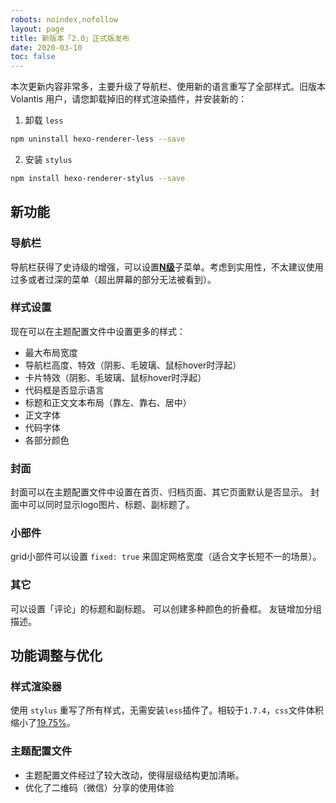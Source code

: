 ```yaml
---
robots: noindex,nofollow
layout: page
title: 新版本「2.0」正式版发布
date: 2020-03-10
toc: false
---
```


本次更新内容非常多，主要升级了导航栏、使用新的语言重写了全部样式。旧版本 Volantis 用户，请您卸载掉旧的样式渲染插件，并安装新的：

1. 卸载 `less`
```sh
npm uninstall hexo-renderer-less --save
```

2. 安装 `stylus`
```sh
npm install hexo-renderer-stylus --save
```


<!-- more -->


## 新功能

### 导航栏
导航栏获得了史诗级的增强，可以设置<u>**N级**</u>子菜单。考虑到实用性，不太建议使用过多或者过深的菜单（超出屏幕的部分无法被看到）。

### 样式设置
现在可以在主题配置文件中设置更多的样式：
- 最大布局宽度
- 导航栏高度、特效（阴影、毛玻璃、鼠标hover时浮起）
- 卡片特效（阴影、毛玻璃、鼠标hover时浮起）
- 代码框是否显示语言
- 标题和正文文本布局（靠左、靠右、居中）
- 正文字体
- 代码字体
- 各部分颜色

### 封面
封面可以在主题配置文件中设置在首页、归档页面、其它页面默认是否显示。
封面中可以同时显示logo图片、标题、副标题了。

### 小部件
grid小部件可以设置 `fixed: true` 来固定网格宽度（适合文字长短不一的场景）。

### 其它
可以设置「评论」的标题和副标题。
可以创建多种颜色的折叠框。
友链增加分组描述。

## 功能调整与优化

### 样式渲染器

使用 `stylus` 重写了所有样式，无需安装`less`插件了。相较于`1.7.4`，`css`文件体积缩小了<u>19.75%</u>。

### 主题配置文件

- 主题配置文件经过了较大改动，使得层级结构更加清晰。
- 优化了二维码（微信）分享的使用体验
